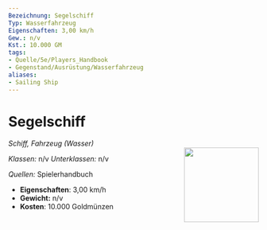 ```yaml
---
Bezeichnung: Segelschiff
Typ: Wasserfahrzeug
Eigenschaften: 3,00 km/h
Gew.: n/v
Kst.: 10.000 GM
tags:
- Quelle/5e/Players_Handbook
- Gegenstand/Ausrüstung/Wasserfahrzeug
aliases:
- Sailing Ship
---
```

# Segelschiff
*Schiff, Fahrzeug (Wasser)*  
<img src="Symbolik/Gegenstände.webp" align="right" width="150">

_Klassen:_ n/v 
_Unterklassen:_  n/v

_Quellen:_ Spielerhandbuch

- **Eigenschaften**: 3,00 km/h
- **Gewicht:** n/v
- **Kosten**: 10.000 Goldmünzen